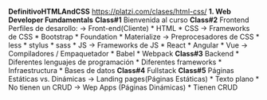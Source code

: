 **DefinitivoHTMLAndCSS**
    https://platzi.com/clases/html-css/
**1. Web Developer Fundamentals**
    **Class#1**
        Bienvenida al curso
    **Class#2**
        Frontend
            Perfiles de desarollo:
                -> Front-end(Cliente)
                    * HTML
                    * CSS
                        -> Frameworks de CSS
                            * Bootstrap
                            * Foundation
                            * Materialize
                        -> Preprocesadores de CSS
                            * less
                            * stylus
                            * sass
                    * JS
                        -> Frameworks de JS
                            * React
                            * Angular
                            * Vue
                        -> Compiladores / Empaquetador
                            * Babel
                            * Webpack
        **Class#3**
            Backend
                * Diferentes lenguajes de programación
                * Diferentes frameworks
                * Infraestructura
                * Bases de datos
        **Class#4**
            Fullstack
        **Class#5**
            Páginas Estáticas vs. Dinámicas
                -> Landing pages(Páginas Estáticas)
                    * Texto plano
                    * No tienen un CRUD
                -> Wep Apps (Páginas Dinámicas)
                    * Tienen CRUD